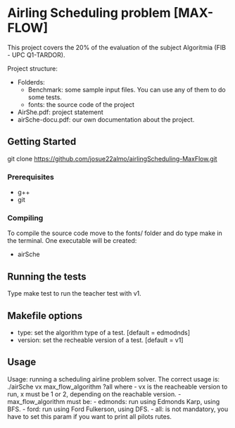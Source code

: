# Airling Scheduling problem [MAX-FLOW]

This project covers the 20% of the evaluation of the subject Algoritmia (FIB - UPC Q1-TARDOR).

Project structure:

* Folderds:
   * Benchmark: some sample input files. You can use any of them to do some tests.
   * fonts: the source code of the project
* AirShe.pdf: project statement
* airSche-docu.pdf: our own documentation about the project.

## Getting Started

git clone https://github.com/josue22almo/airlingScheduling-MaxFlow.git

### Prerequisites

* g++
* git

### Compiling

To compile the source code move to the fonts/ folder and do type make in the terminal. One executable will be created:
   * airSche

## Running the tests

Type make test to run the teacher test with v1. 

## Makefile options
* type: set the algorithm type of a test. [default = edmodnds]
* version: set the recheable version of a test. [default = v1]

## Usage
Usage: running a scheduling airline problem solver.
  The correct usage is:
    ./airSche vx max_flow_algorithm ?all
    where
       - vx is the reacheable version to run, x must be 1 or 2, depending on the reachable version.
       - max_flow_algorithm must be:
       - edmonds: run using Edmonds Karp, using BFS.
           - ford: run using Ford Fulkerson, using DFS.
       - all: is not mandatory, you have to set this param if you want to print all pilots rutes.

